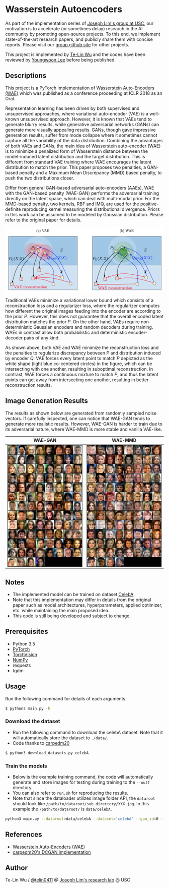 # Wasserstein Autoencoders

As part of the implementation series of [Joseph Lim's group at USC](http://csail.mit.edu/~lim), our motivation is to accelerate (or sometimes delay) research in the AI community by promoting open-source projects. To this end, we implement state-of-the-art research papers, and publicly share them with concise reports. Please visit our [group github site](https://github.com/gitlimlab) for other projects.

This project is implemented by [Te-Lin Wu](https://github.com/telin0411) and the codes have been reviewed by [Youngwoon Lee](https://github.com/youngwoon) before being published.

## Descriptions
This project is a [PyTorch](http://pytorch.org) implementation of [Wasserstein Auto-Encoders (WAE)](https://arxiv.org/pdf/1711.01558.pdf) which was published as a conference proceeding at ICLR 2018 as an Oral.

Representation learning has been driven by both supervised and unsupervised approaches, where variational auto-encoder (VAE) is a well-known unsupervised approach. However, it is known that VAEs tend to generate blurry results, while generative adversarial networks (GANs) can generate more visually appealing results. GANs, though gave impressive generation results, suffer from mode collapse where it sometimes cannot capture all the variability of the data distribution. Combining the advantages of both VAEs and GANs, the main idea of Wasserstein auto-encoder (WAE) is to minimize a penalized form of Wasserstein distance between the model-induced latent distribution and the target distribution. This is different from standard VAE training where WAE encourages the latent distribution to match the prior. This paper proposes two penalties, a GAN-based penalty and a Maximum Mean Discrepancy (MMD) based penalty, to push the two distributions closer.

Differ from general GAN-based adversarial auto-encoders (AAEs), WAE with the GAN-based penalty (WAE-GAN) performs the adversarial training directly on the latent space, which can deal with multi-modal prior. For the MMD-based penalty, two kernels, RBF and IMQ, are used for the positive-definite reproducing kernel measuring the distributional divergence. Priors in this work can be assumed to be modeled by Gaussian distribution. Please refer to the original paper for details.

<img src="figs/wae_model.png"/>

Traditional VAEs minimize a variational lower bound which consists of a reconstruction loss and a regularizer loss, where the regularizer computes how different the original images feeding into the encoder are according to the prior *P*. However, this does not guarantee that the overall encoded latent distribution matches the prior *P*. On the other hand, VAEs require non-deterministic Gaussian encoders and random decoders during training. WAEs in contrast allow both probabilistic and deterministic encoder-decoder pairs of any kind.

As shown above, both VAE and WAE minimize the reconstruction loss and the penalties to regularize discrepancy between *P* and distribution induced by encoder *Q*. VAE forces every latent point to match *P* depicted as the white shape (light blue co-centered circles) in the figure, which can be intersecting with one another, resulting in suboptimal reconstruction. In contrast, WAE forces a continuous mixture to match *P*, and thus the latent points can get away from intersecting one another, resulting in better reconstruction results.

## Image Generation Results

The results as shown below are generated from randomly sampled noise vectors.
If carefully inspected, one can notice that WAE-GAN tends to generate more realistic results.
However, WAE-GAN is harder to train due to its adversarial nature, where WAE-MMD is more stable and vanilla VAE-like.

|                   WAE-GAN                  |                   WAE-MMD                  |
| :----------------------------------------: | :----------------------------------------: |
| <img src="figs/gan_results.png" width=400> | <img src="figs/mmd_results.png" width=400> |


## Notes

* The implemented model can be trained on dataset [CelebA](http://mmlab.ie.cuhk.edu.hk/projects/CelebA.html).
* Note that this implementation may differ in details from the original paper such as model architectures, hyperparameters, applied optimizer, etc. while maintaining the main proposed idea.
* This code is still being developed and subject to change.

## Prerequisites

- Python 3.5
- [PyTorch](http://pytorch.org)
- [TorchVision](http://pytorch.org)
- [NumPy](http://www.numpy.org/)
- requests
- tqdm

## Usage
Run the following command for details of each arguments.
```bash
$ python3 main.py -h
```

### Download the dataset
* Run the following command to download the celebA dataset. Note that it will automatically store the dataset to `./data/`.
* Code thanks to [carpedm20](https://github.com/carpedm20/DCGAN-tensorflow)
```bash
$ python3 download_datasets.py celebA
```

### Train the models
* Below is the example training command, the code will automatically generate and store images for testing during training to the `--outf` directory.
* You can also refer to `run.sh` for reproducing the results.
* Note that since the dataloader utilizes image folder API, the `dataroot` should look like `/path/to/dataroot/sub_directory/XXX.jpg`. In this example the `/path/to/dataroot/` is `data/celebA`.
```bash
python3 main.py --dataroot=data/celebA --dataset='celebA' --gpu_id=0 --cuda --noise='add_noise' --outf=gan_outputs/ --mode='gan' --lr=0.0003 --pz_scale=1 --LAMBDA=10 --niter=55 --e_pretrain
```

## References
* [Wasserstein Auto-Encoders (WAE)](https://arxiv.org/pdf/1711.01558.pdf)
* [carpedm20's DCGAN implementation](https://github.com/carpedm20/DCGAN-tensorflow)

## Author

Te-Lin Wu / [@telin0411](https://github.com/telin0411) @ [Joseph Lim's research lab](https://github.com/gitlimlab) @ USC
